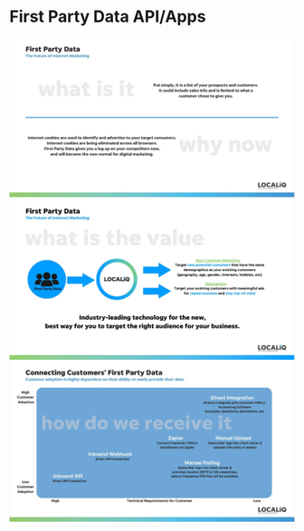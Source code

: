 # First Party Data API/Apps
<a name="First Party Data API/apps"></a>

![FPD](/images/fpd-overview_page_3.jpg)
![FPD](/images/fpd-overview_page_4.jpg)
![FPD](/images/fpd-overview_page_6.jpg)

